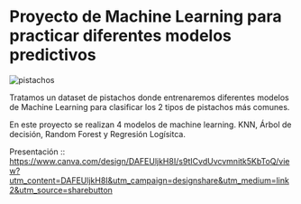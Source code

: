 # Proyecto de Machine Learning para practicar diferentes modelos predictivos


![pistachos](https://assets.stickpng.com/thumbs/580b57fcd9996e24bc43c1d5.png)

Tratamos un dataset de pistachos donde entrenaremos diferentes modelos de Machine Learning para clasificar los 2 tipos de pistachos más comunes. 

En este proyecto se realizan 4 modelos de machine learning. KNN, Árbol de decisión, Random Forest y Regresión Logísitca.


Presentación :: https://www.canva.com/design/DAFEUljkH8I/s9tICvdUvcvmnitk5KbToQ/view?utm_content=DAFEUljkH8I&utm_campaign=designshare&utm_medium=link2&utm_source=sharebutton
